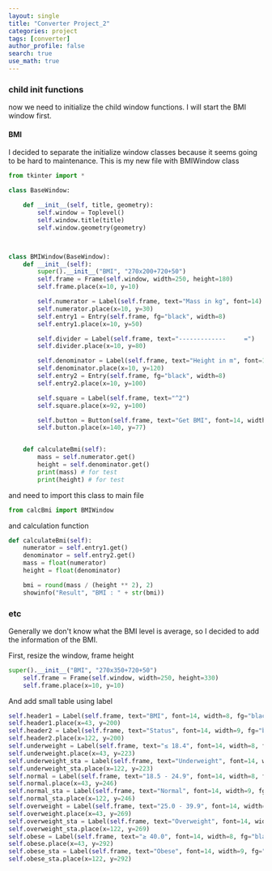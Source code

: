 ```yaml
---
layout: single
title: "Converter Project_2"
categories: project
tags: [converter]
author_profile: false
search: true
use_math: true
---
```


### child init functions

now we need to initialize the child window functions. I will start the BMI window first.

#### BMI

I decided to separate the initialize window classes because it seems going to be hard to maintenance.
This is my new file with BMIWindow class

```python
from tkinter import *

class BaseWindow:

    def __init__(self, title, geometry):
        self.window = Toplevel()
        self.window.title(title)
        self.window.geometry(geometry)



class BMIWindow(BaseWindow):
    def __init__(self):
        super().__init__("BMI", "270x200+720+50")
        self.frame = Frame(self.window, width=250, height=180)
        self.frame.place(x=10, y=10)

        self.numerator = Label(self.frame, text="Mass in kg", font=14)
        self.numerator.place(x=10, y=30)
        self.entry1 = Entry(self.frame, fg="black", width=8)
        self.entry1.place(x=10, y=50)

        self.divider = Label(self.frame, text="-------------     =")
        self.divider.place(x=10, y=80)

        self.denominator = Label(self.frame, text="Height in m", font=14)
        self.denominator.place(x=10, y=120)
        self.entry2 = Entry(self.frame, fg="black", width=8)
        self.entry2.place(x=10, y=100)

        self.square = Label(self.frame, text="^2")
        self.square.place(x=92, y=100)

        self.button = Button(self.frame, text="Get BMI", font=14, width=7, command=self.calculateBmi)
        self.button.place(x=140, y=77)


    def calculateBmi(self):
        mass = self.numerator.get()
        height = self.denominator.get()
        print(mass) # for test
        print(height) # for test

```

and need to import this class to main file

```python
from calcBmi import BMIWindow
```

and calculation function

```python
def calculateBmi(self):
    numerator = self.entry1.get()
    denominator = self.entry2.get()
    mass = float(numerator)
    height = float(denominator)

    bmi = round(mass / (height ** 2), 2)
    showinfo("Result", "BMI : " + str(bmi))
```

### etc

Generally we don't know what the BMI level is average, so I decided to add the information of the BMI.

First, resize the window, frame height

```python
super().__init__("BMI", "270x350+720+50")
    self.frame = Frame(self.window, width=250, height=330)
    self.frame.place(x=10, y=10)
```

And add small table using label

```python
self.header1 = Label(self.frame, text="BMI", font=14, width=8, fg="black", bg="#e8e8e8")
self.header1.place(x=43, y=200)
self.header2 = Label(self.frame, text="Status", font=14, width=9, fg="black", bg="#e8e8e8")
self.header2.place(x=122, y=200)
self.underweight = Label(self.frame, text="≤ 18.4", font=14, width=8, fg="black", bg="#fde189")
self.underweight.place(x=43, y=223)
self.underweight_sta = Label(self.frame, text="Underweight", font=14, width=9, fg="black", bg="#ffffff")
self.underweight_sta.place(x=122, y=223)
self.normal = Label(self.frame, text="18.5 - 24.9", font=14, width=8, fg="black", bg="#8cd47e")
self.normal.place(x=43, y=246)
self.normal_sta = Label(self.frame, text="Normal", font=14, width=9, fg="black", bg="#ffffff")
self.normal_sta.place(x=122, y=246)
self.overweight = Label(self.frame, text="25.0 - 39.9", font=14, width=8, fg="black", bg="#fab54c")
self.overweight.place(x=43, y=269)
self.overweight_sta = Label(self.frame, text="Overweight", font=14, width=9, fg="black", bg="#ffffff")
self.overweight_sta.place(x=122, y=269)
self.obese = Label(self.frame, text="≥ 40.0", font=14, width=8, fg="black", bg="#f66861")
self.obese.place(x=43, y=292)
self.obese_sta = Label(self.frame, text="Obese", font=14, width=9, fg="black", bg="#ffffff")
self.obese_sta.place(x=122, y=292)
```
